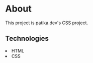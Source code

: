 <h1>About</h1>
<p>This project is patika.dev's CSS project.</p>

<h2>Technologies</h2>

<li>HTML</li>
<li>CSS</li>
